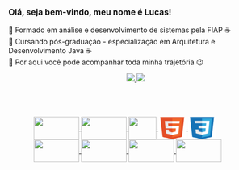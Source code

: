 ### Olá, seja bem-vindo, meu nome é Lucas! 

🔷 Formado em análise e desenvolvimento de sistemas pela FIAP ☕ <br>
🔷 Cursando pós-graduação - especialização em Arquitetura e Desenvolvimento Java ☕ <br>
🔷 Por aqui você pode acompanhar toda minha trajetória 😉

<div align="center">
  <a href="https://github.com/Luzeraaa">
  <img height="180em" src="https://github-readme-stats.vercel.app/api?username=Luzeraaa&show_icons=true&theme=dracula&include_all_commits=true&count_private=true"/> 
    
  <img height="180em" src="https://github-readme-stats.vercel.app/api/top-langs/?username=Luzeraaa&theme=blue-green"/>
</div>

  
  <div style="display: inline_block; padding: 50px"  ><br>
    
  <img align="center"  height="45" width="90" src="[https://img.shields.io/badge/Java-ED8B00?style=for-the-badge&logo=java&logoColor=white](https://img.shields.io/badge/Java-ED8B00?style=for-the-badge&logo=openjdk&logoColor=white)">
  <img align="center"  height="45" width="90" src="https://img.shields.io/badge/Spring-6DB33F?style=for-the-badge&logo=spring&logoColor=white">
  <img align="center"  height="45" width="55" src="https://img.shields.io/badge/Oracle-F80000?style=for-the-badge&logo=Oracle&logoColor=white">
  <img align="center"  height="45" width="55" src="https://raw.githubusercontent.com/devicons/devicon/master/icons/html5/html5-original.svg">
  <img align="center"  height="45" width="55" src="https://raw.githubusercontent.com/devicons/devicon/master/icons/css3/css3-original.svg">
  </img align="center"  height="45" width="90" src="https://img.shields.io/badge/Java-ED8B00?style=for-the-badge&logo=java&logoColor=white">
  <img align="center"  height="45" width="90" src="https://img.shields.io/badge/JavaScript-F7DF1E?style=for-the-badge&logo=javascript&logoColor=black">
  <img align="center"  height="45" width="90" src="https://img.shields.io/badge/Bootstrap-563D7C?style=for-the-badge&logo=bootstrap&logoColor=white">
  <img align="center"  height="45" width="90" src="https://img.shields.io/badge/GIT-E44C30?style=for-the-badge&logo=git&logoColor=white">
  <img align="center"  height="45" width="90" src="https://img.shields.io/badge/Jira-0052CC?style=for-the-badge&logo=Jira&logoColor=white">

</div>
